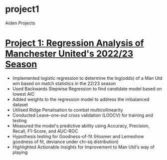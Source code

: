 # project1
Aiden Projects

# [Project 1: Regression Analysis of Manchester United's 2022/23 Season](https://github.com/aidendash/manutd)
- Implemented logistic regression to determine the log(odds) of a Man Utd win based on match statistics in the 22/23 season
- Used Backwards Stepwise Regression to find candidate model based on lowest AIC
- Added weights to the regression model to address the imbalanced dataset
- Utilised Ridge Penalisation to combat multicollinearity
- Conducted Leave-one-out cross validation (LOOCV) for training and testing
- Measured the model's predictive ability using Accuracy, Precision, Recall, F1-Score, and AUC-ROC
- Hypothesis testing for Goodness-of-fit (Hosmer and Lemeshow goodness of fit, deviance under chi-sq distribution)
- Highlighted Actionable Insights for Improvement to Man Utd's way of playing


